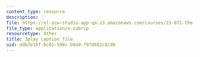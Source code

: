 ```yaml
---
content_type: resource
description: ''
file: https://ol-ocw-studio-app-qa.s3.amazonaws.com/courses/15-071-the-analytics-edge-spring-2017/ddb7e1bf0c01598cb0a9f97d682c8c8b_exav1FKMfbw.vtt
file_type: application/x-subrip
resourcetype: Other
title: 3play caption file
uid: ddb7e1bf-0c01-598c-b0a9-f97d682c8c8b
---
```

